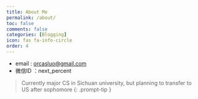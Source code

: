 ```yaml
---
title: About Me
permalink: /about/
toc: false
comments: false
categories: [Blogging]
icon: fas fa-info-circle
order: 4
---
```


- email : orcasluo@gmail.com
- 微信ID ：next_percent

> Currently major CS in Sichuan university, but planning to transfer to US after sophomore
{: .prompt-tip }
